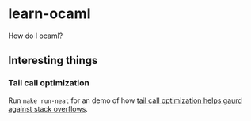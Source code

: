 # learn-ocaml
How do I ocaml?

## Interesting things

### Tail call optimization

Run `make run-neat` for an demo of how [tail call optimization helps gaurd against stack overflows](https://ocaml.org/learn/tutorials/if_statements_loops_and_recursion.html#Tail-recursion).